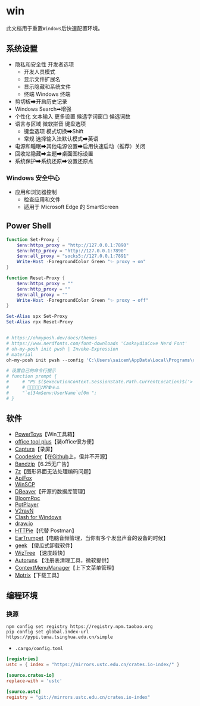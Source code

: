 # win

此文档用于重置`Windows`后快速配置环境。

## 系统设置

- 隐私和安全性 开发者选项
  - 开发人员模式
  - 显示文件扩展名
  - 显示隐藏和系统文件
  - 终端 Windows 终端
- 剪切板➡开启历史记录
- Windows Search➡增强
- 个性化 文本输入 更多设置 候选字词窗口 候选词数
- 语言与区域 微软拼音 键盘选项
  - 键盘选项 模式切换➡Shift
  - 常规 选择输入法默认模式➡英语
- 电源和睡眠➡其他电源设置➡启用快速启动（推荐）关闭
- 回收站隐藏➡主题➡桌面图标设置
- 系统保护➡系统还原➡设置还原点

### Windows 安全中心

- 应用和浏览器控制
  - 检查应用和文件
  - 适用于 Microsoft Edge 的 SmartScreen

## Power Shell

```powershell
function Set-Proxy {
    $env:https_proxy = "http://127.0.0.1:7890"
    $env:http_proxy = "http://127.0.0.1:7890"
    $env:all_proxy = "socks5://127.0.0.1:7891"
    Write-Host -ForegroundColor Green "✨ proxy → on"
}

function Reset-Proxy {
    $env:https_proxy = ""
    $env:http_proxy = ""
    $env:all_proxy = ""
    Write-Host -ForegroundColor Green "✨ proxy → off"
}

Set-Alias spx Set-Proxy
Set-Alias rpx Reset-Proxy


# https://ohmyposh.dev/docs/themes
# https://www.nerdfonts.com/font-downloads 'CaskaydiaCove Nerd Font'
# oh-my-posh init pwsh | Invoke-Expression
# material
oh-my-posh init pwsh --config 'C:\Users\saicem\AppData\Local\Programs\oh-my-posh\themes\material.omp.json' | Invoke-Expression

# 设置自己的命令行提示
# function prompt {
#     # "PS $($executionContext.SessionState.Path.CurrentLocation)$('>' * ($nestedPromptLevel + 1)) ";
#     # 🥵🥶👻🦄🐇❗❓⁉️☢️☣️⚠️
#     "`e[34m$env:UserName`e[0m ";
# }
```

## 软件

- [PowerToys](https://docs.microsoft.com/zh-cn/windows/powertoys/)【Win工具箱】
- [office tool plus](https://otp.landian.vip/zh-cn/)【装office很方便】
- [Captura](https://github.com/MathewSachin/Captura)【录屏】
- [Coodesker](https://www.coodesker.com/)【在[Github](https://github.com/coodesker/coodesker-desktop)上，但并不开源】
- [Bandzip](http://www.bandisoft.com/)【6.25无广告】
- [7z](https://www.7-zip.org/)【图形界面无法处理编码问题】
- [ApiFox](https://www.apifox.cn/)
- [WinSCP](https://winscp.net/eng/docs/lang:chs)
- [DBeaver](https://dbeaver.io/)【开源的数据库管理】
- [BloomRpc](https://github.com/bloomrpc/bloomrpc)
- [PotPlayer](https://potplayer.daum.net/?lang=zh_CN)
- [V2rayN](https://github.com/2dust/v2rayN/releases)
- [Clash for Windows](https://github.com/Fndroid/clash_for_windows_pkg/releases)
- [draw.io](https://app.diagrams.net/)
- [HTTPie](https://httpie.io/)【代替 Postman】
- [EarTrumpet](https://eartrumpet.app/)【电脑音频管理，当你有多个发出声音的设备的时候】
- [geek](https://geekuninstaller.com/) 【傻瓜式卸载软件】
- [WizTree](https://www.diskanalyzer.com/download) 【速度超快】
- [Autoruns](https://learn.microsoft.com/en-us/sysinternals/downloads/autoruns) 【注册表清理工具，微软提供】
- [ContextMenuManager](https://gitee.com/BluePointLilac/ContextMenuManager/releases)【上下文菜单管理】
- [Motrix](https://motrix.app/zh-CN/)【下载工具】

## 编程环境

### 换源

```pwsh
npm config set registry https://registry.npm.taobao.org
pip config set global.index-url https://pypi.tuna.tsinghua.edu.cn/simple
```

- `.cargo/config.toml`

```toml
[registries]
ustc = { index = "https://mirrors.ustc.edu.cn/crates.io-index/" }

[source.crates-io]
replace-with = 'ustc'

[source.ustc]
registry = "git://mirrors.ustc.edu.cn/crates.io-index"
```
